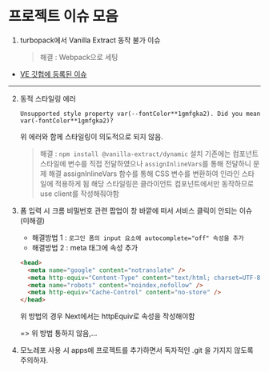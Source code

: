 # 프로젝트 이슈 모음

1. turbopack에서 Vanilla Extract 동작 불가 이슈

   > 해결 : Webpack으로 세팅

- [VE 깃헙에 등록된 이슈](https://github.com/vanilla-extract-css/vanilla-extract/issues/1367)

---

2. 동적 스타일링 에러

   `Unsupported style property var(--fontColor**1gmfgka2). Did you mean var(-fontColor**1gmfgka2)?`

   위 에러와 함께 스타일링이 의도적으로 되지 않음.

   > 해결 : `npm install @vanilla-extract/dynamic` 설치
   > 기존에는 컴포넌트 스타일에 변수를 직접 전달하였으나 `assignInlineVars`를 통해 전달하니 문제 해결
   > assignInlineVars 함수를 통해 CSS 변수를 변환하여 인라인 스타일에 적용하게 됨
   > 해당 스타일링은 클라이언트 컴포넌트에서만 동작하므로 use client를 작성해줘야함

3. 폼 입력 시 크롬 비밀번호 관련 팝업이 창 바깥에 떠서 서비스 클릭이 안되는 이슈 (미해결)

   - 해결방법 1 : `로그인 폼의 input 요소에 autocomplete="off" 속성을 추가`
   - 해결방법 2 : meta 태그에 속성 추가

   ```html
   <head>
     <meta name="google" content="notranslate" />
     <meta http-equiv="Content-Type" content="text/html; charset=UTF-8" />
     <meta name="robots" content="noindex,nofollow" />
     <meta http-equiv="Cache-Control" content="no-store" />
   </head>
   ```

   위 방법의 경우 Next에서는 httpEquiv로 속성을 작성해야함

   => 위 방법 통하지 않음,...

4. 모노레포 사용 시 apps에 프로젝트를 추가하면서 독자적인 .git 을 가지지 않도록 주의하자.
